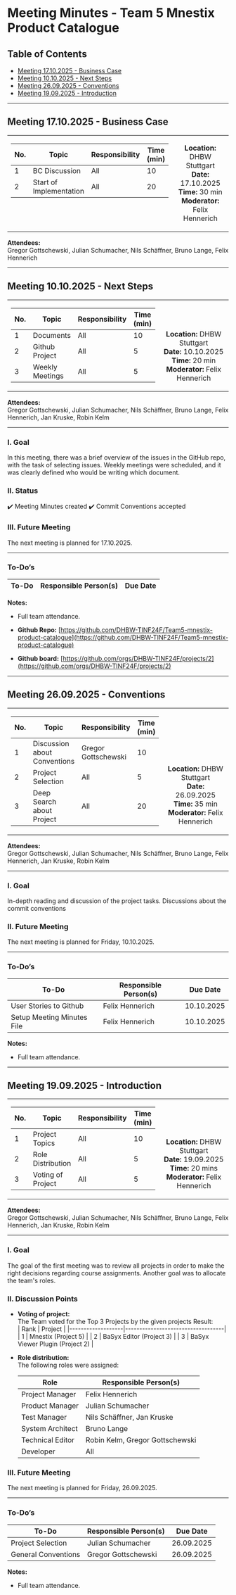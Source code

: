 # Meeting Minutes - Team 5 Mnestix Product Catalogue

## Table of Contents
- [Meeting 17.10.2025 - Business Case](#bc)
- [Meeting 10.10.2025 - Next Steps](#next-steps)
- [Meeting 26.09.2025 - Conventions](#conventions)
- [Meeting 19.09.2025 - Introduction](#intro)

---
<a id="bc"></a>
## Meeting 17.10.2025 - Business Case

<table style="width:100%;border-collapse:collapse;">
  <tr>
    <td style="width:60%; vertical-align:top;">



| No. | Topic           | Responsibility | Time (min) |
|-----|-----------------|----------------|-------------|
| 1   | BC Discussion       | All            | 10          |
| 2   | Start of Implementation            | All            | 20         |

</td>
    <td style="width:40%; vertical-align:bottom; text-align:center;">

**Location:** DHBW Stuttgart  
**Date:** 17.10.2025  
**Time:** 30 min
**Moderator:** Felix Hennerich 

</td>
  </tr>
</table>

**Attendees:**  
Gregor Gottschewski, Julian Schumacher, Nils Schäffner, Bruno Lange, Felix Hennerich

---
<a id="next-steps"></a>
## Meeting 10.10.2025 - Next Steps

<table style="width:100%;border-collapse:collapse;">
  <tr>
    <td style="width:60%; vertical-align:top;">



| No. | Topic           | Responsibility | Time (min) |
|-----|-----------------|----------------|-------------|
| 1   | Documents       | All            | 10          |
| 2   | Github Project            | All            | 5           |
| 3   | Weekly Meetings | All            | 5           |

</td>
    <td style="width:40%; vertical-align:bottom; text-align:center;">

**Location:** DHBW Stuttgart  
**Date:** 10.10.2025  
**Time:** 20 min
**Moderator:** Felix Hennerich 

</td>
  </tr>
</table>

**Attendees:**  
Gregor Gottschewski, Julian Schumacher, Nils Schäffner, Bruno Lange, Felix Hennerich, Jan Kruske, Robin Kelm

---

### I. Goal
In this meeting, there was a brief overview of the issues in the GitHub repo, with the task of selecting issues. Weekly meetings were scheduled, and it was clearly defined who would be writing which document.

### II. Status
✔️ Meeting Minutes created
✔️ Commit Conventions accepted

### III. Future Meeting
The next meeting is planned for 17.10.2025.



---

### To-Do’s
| **To-Do**                                  | **Responsible Person(s)**                      | **Due Date**     |
|--------------------------------------------|------------------------------------------------|------------------|


**Notes:**
- Full team attendance.  

-	**Github Repo:** [https://github.com/DHBW-TINF24F/Team5-mnestix-product-catalogue](https://github.com/DHBW-TINF24F/Team5-mnestix-product-catalogue)
- **Github board:** [https://github.com/orgs/DHBW-TINF24F/projects/2](https://github.com/orgs/DHBW-TINF24F/projects/2)
---




<a id="conventions"></a>
## Meeting 26.09.2025 - Conventions

<table style="width:100%;border-collapse:collapse;">
  <tr>
    <td style="width:60%; vertical-align:top;">



| No. | Topic         | Responsibility | Time (min) |
|-----|----------------|----------------|-------------|
| 1   | Discussion about Conventions  | Gregor Gottschewski            | 10          |
| 2   | Project Selection | All            | 5          |
| 3   | Deep Search about Project     | All            | 20          |

</td>
    <td style="width:40%; vertical-align:bottom; text-align:center;">

**Location:** DHBW Stuttgart  
**Date:** 26.09.2025  
**Time:** 35 min
**Moderator:** Felix Hennerich

</td>
  </tr>
</table>

**Attendees:**  
Gregor Gottschewski, Julian Schumacher, Nils Schäffner, Bruno Lange, Felix Hennerich, Jan Kruske, Robin Kelm

---

### I. Goal
In-depth reading and discussion of the project tasks.
Discussions about the commit conventions

### II. Future Meeting
The next meeting is planned for Friday, 10.10.2025.

---

### To-Do’s
| **To-Do**                       | **Responsible Person(s)** | **Due Date** |
|---------------------------------|----------------------------|--------------|
| User Stories to Github | Felix Hennerich | 10.10.2025 |
| Setup Meeting Minutes File | Felix Hennerich | 10.10.2025 |

**Notes:**  
- Full team attendance.  

---



<a id="intro"></a>
## Meeting 19.09.2025 - Introduction

<table style="width:100%;border-collapse:collapse;">
  <tr>
    <td style="width:60%; vertical-align:top;">



| No. | Topic | Responsibility | Time (min) |
|-----|--------|----------------|-------------|
| 1 | Project Topics | All | 10 |
| 2 | Role Distribution | All | 5 |
| 3 | Voting of Project | All | 5 |

</td>
    <td style="width:40%; vertical-align:bottom; text-align:center;">

**Location:** DHBW Stuttgart  
**Date:** 19.09.2025  
**Time:** 20 mins
**Moderator:** Felix Hennerich

</td>
  </tr>
</table>

**Attendees:**  
Gregor Gottschewski, Julian Schumacher, Nils Schäffner, Bruno Lange, Felix Hennerich, Jan Kruske, Robin Kelm

---

### I. Goal
The goal of the first meeting was to review all projects in order to make the right decisions regarding course assignments. Another goal was to allocate the team's roles.


### II. Discussion Points
- **Voting of project:**  
  The Team voted for the Top 3 Projects by the given projects
  Result:  
  | Rank              | Project                           |
  |-------------------|-----------------------------------|
  | 1   | Mnestix (Project 5)                 |
  | 2   | BaSyx Editor (Project 3)     |
  | 3      | BaSyx Viewer Plugin (Project 2) |

- **Role distribution:**  
  The following roles were assigned:

  | Role              | Responsible Person(s)             |
  |-------------------|-----------------------------------|
  | Project Manager   | Felix Hennerich                   |
  | Product Manager   | Julian Schumacher     |
  | Test Manager      | Nils Schäffner, Jan Kruske             |
  | System Architect  | Bruno Lange                      |
  | Technical Editor     |     Robin Kelm, Gregor Gottschewski                  |
  | Developer         | All                               |

### III. Future Meeting
The next meeting is planned for Friday, 26.09.2025.

---

### To-Do’s
| **To-Do**                   | **Responsible Person(s)**                      | **Due Date**     |
|------------------------------|------------------------------------------------|------------------|
| Project Selection             | Julian Schumacher                                   | 26.09.2025       |
| General Conventions          | Gregor Gottschewski                               | 26.09.2025       |

**Notes:**  
- Full team attendance.
